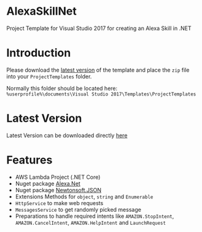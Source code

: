 # AlexaSkillNet

Project Template for Visual Studio 2017 for creating an Alexa Skill in .NET


# Introduction

Please download the [latest version](https://github.com/tsjdev-apps/AlexaSkillNet/blob/master/Releases/latest/Alexa%20Skill%20.Net.zip) of the template and place the `zip` file into your `ProjectTemplates` folder.

Normally this folder should be located here: `%userprofile%\documents\Visual Studio 2017\Templates\ProjectTemplates`


# Latest Version

Latest Version can be downloaded directly [here](https://github.com/tsjdev-apps/AlexaSkillNet/blob/master/Releases/latest/Alexa%20Skill%20.Net.zip)


# Features

* AWS Lambda Project (.NET Core)
* Nuget package [Alexa.Net](https://www.nuget.org/packages/Alexa.NET/)
* Nuget package [Newtonsoft.JSON](https://www.nuget.org/packages/Newtonsoft.Json/)
* Extensions Methods for `object`, `string` and `Enumerable`
* `HttpService` to make web requests
* `MessagesService` to get randomly picked message
* Preparations to handle required intents like `AMAZON.StopIntent`, `AMAZON.CancelIntent`, `AMAZON.HelpIntent` and `LaunchRequest`